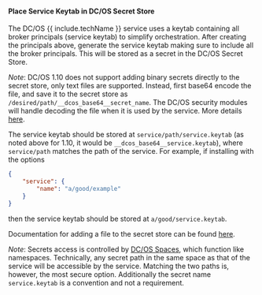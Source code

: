 #### Place Service Keytab in DC/OS Secret Store

The DC/OS {{ include.techName }} service uses a keytab containing all broker principals (service keytab) to simplify orchestration. After creating the principals above, generate the service keytab making sure to include all the broker principals. This will be stored as a secret in the DC/OS Secret Store.

*Note*: DC/OS 1.10 does not support adding binary secrets directly to the secret store, only text files are supported. Instead, first base64 encode the file, and save it to the secret store as `/desired/path/__dcos_base64__secret_name`. The DC/OS security modules will handle decoding the file when it is used by the service. More details [here](https://docs.mesosphere.com/services/ops-guide/overview/#binary-secrets).

The service keytab should be stored at `service/path/service.keytab` (as noted above for 1.10, it would be `__dcos_base64__service.keytab`), where `service/path` matches the path of the service. For example, if installing with the options
```json
{
    "service": {
        "name": "a/good/example"
    }
}
```
then the service keytab should be stored at `a/good/service.keytab`.

Documentation for adding a file to the secret store can be found [here](https://docs.mesosphere.com/latest/security/ent/secrets/create-secrets/#creating-secrets-from-a-file-via-the-dcos-enterprise-cli).

*Note*: Secrets access is controlled by [DC/OS Spaces](https://docs.mesosphere.com/latest/security/ent/#spaces-for-secrets), which function like namespaces. Technically, any secret path in the same space as that of the service will be accessible by the service. Matching the two paths is, however, the most secure option. Additionally the secret name `service.keytab` is a convention and not a requirement.
